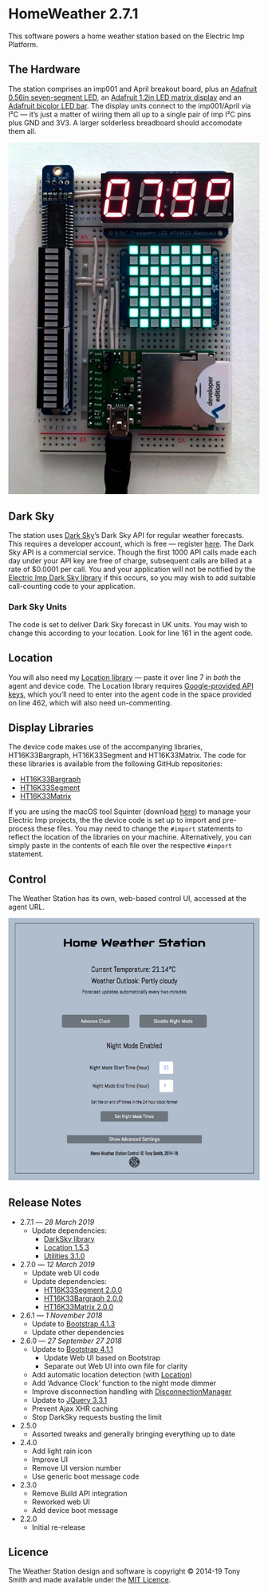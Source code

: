 # HomeWeather 2.7.1 #

This software powers a home weather station based on the Electric Imp Platform.

## The Hardware ##

The station comprises an imp001 and April breakout board, plus an [Adafruit 0.56in seven-segment LED](https://www.adafruit.com/products/878), an [Adafruit 1.2in LED matrix display](https://www.adafruit.com/products/1856) and an [Adafruit bicolor LED bar](https://www.adafruit.com/products/1721). The display units connect to the imp001/April via I&sup2;C &mdash; it’s just a matter of wiring them all up to a single pair of imp I&sup2;C pins plus GND and 3V3. A larger solderless breadboard should accomodate them all.

![Weather Station](images/ws.jpg)

## Dark Sky ##

The station uses [Dark Sky](https://darksky.net/)’s Dark Sky API for regular weather forecasts. This requires a developer account, which is free &mdash; register [here](https://darksky.net/dev/register). The Dark Sky API is a commercial service. Though the first 1000 API calls made each day under your API key are free of charge, subsequent calls are billed at a rate of $0.0001 per call. You and your application will not be notified by the [Electric Imp Dark Sky library](https://developer.electricimp.com/libraries/webservices/darksky) if this occurs, so you may wish to add suitable call-counting code to your application.

### Dark Sky Units ###

The code is set to deliver Dark Sky forecast in UK units. You may wish to change this according to your location. Look for line 161 in the agent code.

## Location ##

You will also need my [Location library](https://github.com/smittytone/Location) &mdash; paste it over line 7 in *both* the agent and device code. The Location library requires [Google-provided API keys](https://developers.google.com/maps/documentation/geolocation/intro), which you’ll need to enter into the agent code in the space provided on line 462, which will also need un-commenting.

## Display Libraries ##

The device code makes use of the accompanying libraries, HT16K33Bargraph, HT16K33Segment and HT16K33Matrix. The code for these libraries is available from the following GitHub repositories:

- [HT16K33Bargraph](https://github.com/smittytone/HT16K33Bargraph)
- [HT16K33Segment](https://github.com/smittytone/HT16K33Segment)
- [HT16K33Matrix](https://github.com/smittytone/HT16K33Matrix)

If you are using the macOS tool Squinter (download [here](https://smittytone.github.io/squinter/version2/index.html)) to manage your Electric Imp projects, the the device code is set up to import and pre-process these files. You may need to change the `#import` statements to reflect the location of the libraries on your machine. Alternatively, you can simply paste in the contents of each file over the respective `#import` statement.

## Control ##

The Weather Station has its own, web-based control UI, accessed at the agent URL.

<p align="center"><img src="images/grab01.png" width="800"></p>

## Release Notes ##

- 2.7.1 &mdash; *28 March 2019*
    - Update dependencies:
        - [DarkSky library](https://developer.electricimp.com/libraries/webservices/darksky)
        - [Location 1.5.3](https://github.com/smittytone/Location)
        - [Utilities 3.1.0](https://github.com/smittytone/generic)
- 2.7.0 &mdash; *12 March 2019*
    - Update web UI code
    - Update dependencies:
        - [HT16K33Segment 2.0.0](https://github.com/smittytone/HT16K33Segment)
        - [HT16K33Bargraph 2.0.0](https://github.com/smittytone/HT16K33Bargraph)
        - [HT16K33Matrix 2.0.0](https://github.com/smittytone/HT16K33Matrix)
- 2.6.1 &mdash; *1 November 2018*
    - Update to [Bootstrap 4.1.3](https://getbootstrap.com/)
    - Update other dependencies
- 2.6.0 &mdash; *27 September 27 2018*
    - Update to [Bootstrap 4.1.1](https://getbootstrap.com/)
        - Update Web UI based on Bootstrap
        - Separate out Web UI into own file for clarity
    - Add automatic location detection (with [Location](https://github.com/smittytone/Location))
    - Add ‘Advance Clock’ function to the night mode dimmer
    - Improve disconnection handling with [DisconnectionManager](https://github.com/smittytone/generic/blob/master/disconnect.nut)
    - Update to [JQuery 3.3.1](https://jquery.com)
    - Prevent Ajax XHR caching
    - Stop DarkSky requests busting the limit
- 2.5.0
    - Assorted tweaks and generally bringing everything up to date
- 2.4.0
    - Add light rain icon
    - Improve UI
    - Remove UI version number
    - Use generic boot message code
- 2.3.0
    - Remove Build API integration
    - Reworked web UI
    - Add device boot message
- 2.2.0
    - Initial re-release

## Licence ##

The Weather Station design and software is copyright &copy; 2014-19 Tony Smith and made available under the [MIT Licence](./LICENSE).
